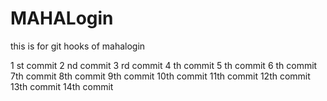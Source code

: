# MAHALogin
this is for git hooks  of mahalogin

1 st commit
2 nd commit
3 rd commit
4 th commit
5 th commit
6 th commit
7th commit
8th commit
9th commit
10th commit
11th commit
12th commit
13th commit
14th commit
